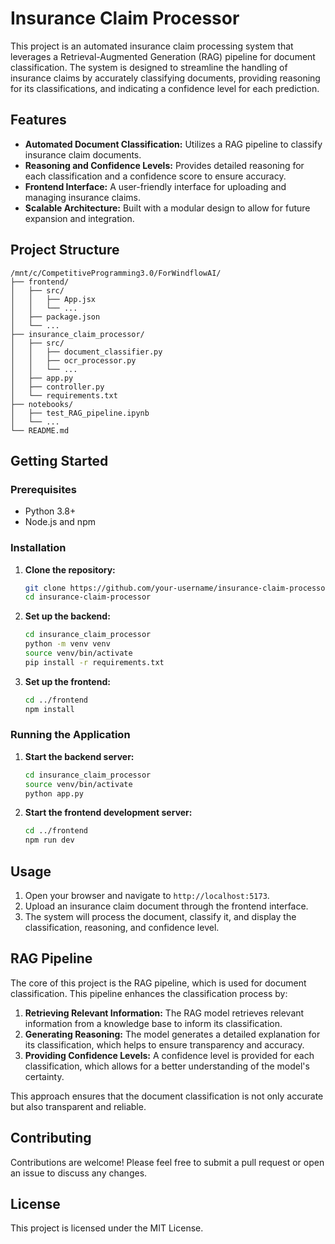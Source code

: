 # Insurance Claim Processor

This project is an automated insurance claim processing system that leverages a Retrieval-Augmented Generation (RAG) pipeline for document classification. The system is designed to streamline the handling of insurance claims by accurately classifying documents, providing reasoning for its classifications, and indicating a confidence level for each prediction.

## Features

- **Automated Document Classification:** Utilizes a RAG pipeline to classify insurance claim documents.
- **Reasoning and Confidence Levels:** Provides detailed reasoning for each classification and a confidence score to ensure accuracy.
- **Frontend Interface:** A user-friendly interface for uploading and managing insurance claims.
- **Scalable Architecture:** Built with a modular design to allow for future expansion and integration.

## Project Structure

```
/mnt/c/CompetitiveProgramming3.0/ForWindflowAI/
├── frontend/
│   ├── src/
│   │   ├── App.jsx
│   │   └── ...
│   ├── package.json
│   └── ...
├── insurance_claim_processor/
│   ├── src/
│   │   ├── document_classifier.py
│   │   ├── ocr_processor.py
│   │   └── ...
│   ├── app.py
│   ├── controller.py
│   └── requirements.txt
├── notebooks/
│   ├── test_RAG_pipeline.ipynb
│   └── ...
└── README.md
```

## Getting Started

### Prerequisites

- Python 3.8+
- Node.js and npm

### Installation

1. **Clone the repository:**
   ```bash
   git clone https://github.com/your-username/insurance-claim-processor.git
   cd insurance-claim-processor
   ```

2. **Set up the backend:**
   ```bash
   cd insurance_claim_processor
   python -m venv venv
   source venv/bin/activate
   pip install -r requirements.txt
   ```

3. **Set up the frontend:**
   ```bash
   cd ../frontend
   npm install
   ```

### Running the Application

1. **Start the backend server:**
   ```bash
   cd insurance_claim_processor
   source venv/bin/activate
   python app.py
   ```

2. **Start the frontend development server:**
   ```bash
   cd ../frontend
   npm run dev
   ```

## Usage

1. Open your browser and navigate to `http://localhost:5173`.
2. Upload an insurance claim document through the frontend interface.
3. The system will process the document, classify it, and display the classification, reasoning, and confidence level.

## RAG Pipeline

The core of this project is the RAG pipeline, which is used for document classification. This pipeline enhances the classification process by:

1. **Retrieving Relevant Information:** The RAG model retrieves relevant information from a knowledge base to inform its classification.
2. **Generating Reasoning:** The model generates a detailed explanation for its classification, which helps to ensure transparency and accuracy.
3. **Providing Confidence Levels:** A confidence level is provided for each classification, which allows for a better understanding of the model's certainty.

This approach ensures that the document classification is not only accurate but also transparent and reliable.

## Contributing

Contributions are welcome! Please feel free to submit a pull request or open an issue to discuss any changes.

## License

This project is licensed under the MIT License.
